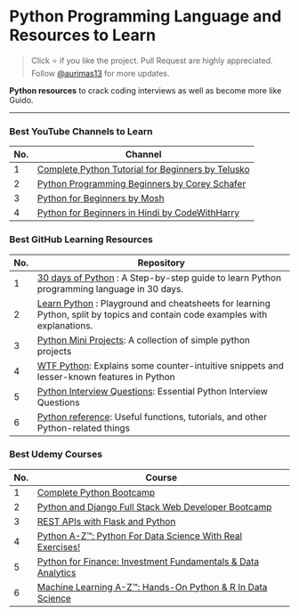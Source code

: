 # Python Programming Language and Resources to Learn

> Click :star: if you like the project. Pull Request are highly appreciated. Follow [@aurimas13](https://github.com/aurimas13) for more updates.

**Python resources** to crack coding interviews as well as become more like Guido.

---
### Best YouTube Channels to Learn
| No. | Channel |
| --- | --------- |
|1  | [Complete Python Tutorial for Beginners by Telusko](https://youtube.com/playlist?list=PLsyeobzWxl7poL9JTVyndKe62ieoN-MZ3) |
|2  | [Python Programming Beginners by Corey Schafer](https://youtube.com/playlist?list=PL-osiE80TeTskrapNbzXhwoFUiLCjGgY7) |
|3  | [Python for Beginners by Mosh](https://youtu.be/_uQrJ0TkZlc) |
|4  | [Python for Beginners in Hindi by CodeWithHarry](https://www.youtube.com/watch?v=aqvDTCpNRek&list=PLu0W_9lII9agICnT8t4iYVSZ3eykIAOME) |


### Best GitHub Learning Resources
| No. | Repository |
| --- | --------- |
|1  | [30 days of Python](http://github.com/Asabeneh/30-Days-Of-Python) : A Step-by-step guide to learn Python programming language in 30 days.|
|2  | [Learn Python](http://github.com/trekhleb/learn-python) : Playground and cheatsheets for learning Python, split by topics and contain code examples with explanations. |
|3  | [Python Mini Projects](http://github.com/Python-World/python-mini-projects): A collection of simple python projects |
|4  | [WTF Python](http://github.com/satwikkansal/wtfpython): Explains some counter-intuitive snippets and lesser-known features in Python |
|5  | [Python Interview Questions](https://github.com/learning-zone/python-interview-questions): Essential Python Interview Questions |
|6  | [Python reference](http://github.com/rasbt/python_reference): Useful functions, tutorials, and other Python-related things |



### Best Udemy Courses
| No. | Course |
| --- | --------- |
|1  | [Complete Python Bootcamp](https://www.udemy.com/course/complete-python-bootcamp/)|
|2  | [Python and Django Full Stack Web Developer Bootcamp](https://www.udemy.com/course/python-and-django-full-stack-web-developer-bootcamp/) |
|3  | [REST APIs with Flask and Python](https://www.udemy.com/course/rest-api-flask-and-python/) |
|4  | [Python A-Z™: Python For Data Science With Real Exercises!](https://www.udemy.com/course/python-coding/) |
|5  | [Python for Finance: Investment Fundamentals & Data Analytics](https://www.udemy.com/course/python-for-finance-investment-fundamentals-data-analytics/) |
|6  | [Machine Learning A-Z™: Hands-On Python & R In Data Science](https://www.udemy.com/course/machinelearning/) |

